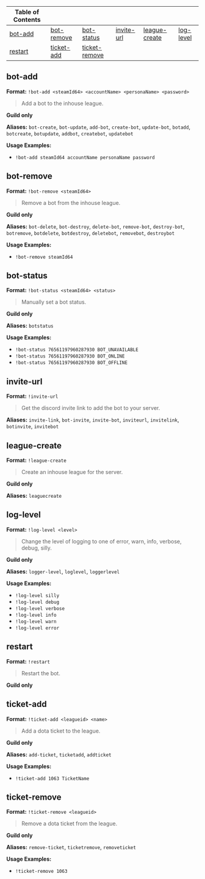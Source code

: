 
|Table of Contents| | | | | |
|--|--|--|--|--|--|
|[bot-add](#bot-add)|[bot-remove](#bot-remove)|[bot-status](#bot-status)|[invite-url](#invite-url)|[league-create](#league-create)|[log-level](#log-level)|
|[restart](#restart)|[ticket-add](#ticket-add)|[ticket-remove](#ticket-remove)|



## bot-add

**Format:** `!bot-add <steamId64> <accountName> <personaName> <password>`

> Add a bot to the inhouse league.

**Guild only**

**Aliases:** `bot-create`, `bot-update`, `add-bot`, `create-bot`, `update-bot`, `botadd`, `botcreate`, `botupdate`, `addbot`, `createbot`, `updatebot`

**Usage Examples:**
* `!bot-add steamId64 accountName personaName password`
 
 
## bot-remove

**Format:** `!bot-remove <steamId64>`

> Remove a bot from the inhouse league.

**Guild only**

**Aliases:** `bot-delete`, `bot-destroy`, `delete-bot`, `remove-bot`, `destroy-bot`, `botremove`, `botdelete`, `botdestroy`, `deletebot`, `removebot`, `destroybot`

**Usage Examples:**
* `!bot-remove steamId64`
 
 
## bot-status

**Format:** `!bot-status <steamId64> <status>`

> Manually set a bot status.

**Guild only**

**Aliases:** `botstatus`

**Usage Examples:**
* `!bot-status 76561197960287930 BOT_UNAVAILABLE`
* `!bot-status 76561197960287930 BOT_ONLINE`
* `!bot-status 76561197960287930 BOT_OFFLINE`
 
 
## invite-url

**Format:** `!invite-url`

> Get the discord invite link to add the bot to your server.



**Aliases:** `invite-link`, `bot-invite`, `invite-bot`, `inviteurl`, `invitelink`, `botinvite`, `invitebot`

 
## league-create

**Format:** `!league-create`

> Create an inhouse league for the server.

**Guild only**

**Aliases:** `leaguecreate`

 
## log-level

**Format:** `!log-level <level>`

> Change the level of logging to one of error, warn, info, verbose, debug, silly.

**Guild only**

**Aliases:** `logger-level`, `loglevel`, `loggerlevel`

**Usage Examples:**
* `!log-level silly`
* `!log-level debug`
* `!log-level verbose`
* `!log-level info`
* `!log-level warn`
* `!log-level error`
 
 
## restart

**Format:** `!restart`

> Restart the bot.

**Guild only**



 
## ticket-add

**Format:** `!ticket-add <leagueid> <name>`

> Add a dota ticket to the league.

**Guild only**

**Aliases:** `add-ticket`, `ticketadd`, `addticket`

**Usage Examples:**
* `!ticket-add 1063 TicketName`
 
 
## ticket-remove

**Format:** `!ticket-remove <leagueid>`

> Remove a dota ticket from the league.

**Guild only**

**Aliases:** `remove-ticket`, `ticketremove`, `removeticket`

**Usage Examples:**
* `!ticket-remove 1063`
 
 